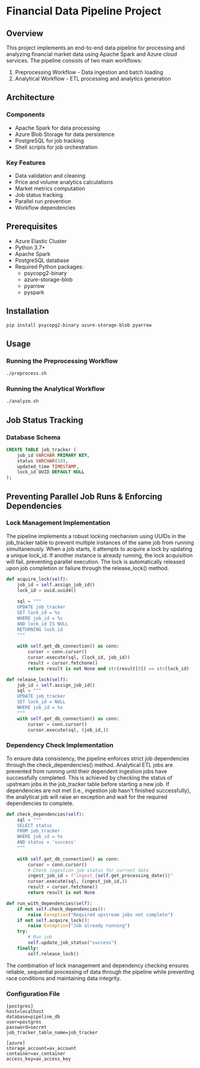 # Financial Data Pipeline Project

## Overview
This project implements an end-to-end data pipeline for processing and analyzing financial market data using Apache Spark and Azure cloud services. The pipeline consists of two main workflows:

1. Preprocessing Workflow - Data ingestion and batch loading
2. Analytical Workflow - ETL processing and analytics generation

## Architecture

### Components
- Apache Spark for data processing
- Azure Blob Storage for data persistence 
- PostgreSQL for job tracking
- Shell scripts for job orchestration

### Key Features
- Data validation and cleaning
- Price and volume analytics calculations
- Market metrics computation
- Job status tracking
- Parallel run prevention
- Workflow dependencies

## Prerequisites
- Azure Elastic Cluster
- Python 3.7+
- Apache Spark
- PostgreSQL database
- Required Python packages:
  - psycopg2-binary
  - azure-storage-blob
  - pyarrow
  - pyspark

## Installation
```bash
pip install psycopg2-binary azure-storage-blob pyarrow
```

## Usage
### Running the Preprocessing Workflow
```bash
./preprocess.sh
```

### Running the Analytical Workflow
```bash
./analyze.sh
```

## Job Status Tracking

### Database Schema
```sql
CREATE TABLE job_tracker (
    job_id VARCHAR PRIMARY KEY,
    status VARCHAR(10), 
    updated_time TIMESTAMP,
    lock_id UUID DEFAULT NULL
);
```

## Preventing Parallel Job Runs & Enforcing Dependencies

### Lock Management Implementation
The pipeline implements a robust locking mechanism using UUIDs in the job_tracker table to prevent multiple instances of the same job from running simultaneously. When a job starts, it attempts to acquire a lock by updating a unique lock_id. If another instance is already running, the lock acquisition will fail, preventing parallel execution. The lock is automatically released upon job completion or failure through the release_lock() method.
```python
def acquire_lock(self):
    job_id = self.assign_job_id()
    lock_id = uuid.uuid4()
    
    sql = """
    UPDATE job_tracker 
    SET lock_id = %s
    WHERE job_id = %s 
    AND lock_id IS NULL
    RETURNING lock_id
    """
    
    with self.get_db_connection() as conn:
        cursor = conn.cursor()
        cursor.execute(sql, (lock_id, job_id))
        result = cursor.fetchone()
        return result is not None and str(result[0]) == str(lock_id)

def release_lock(self):
    job_id = self.assign_job_id() 
    sql = """
    UPDATE job_tracker
    SET lock_id = NULL 
    WHERE job_id = %s
    """
    with self.get_db_connection() as conn:
        cursor = conn.cursor()
        cursor.execute(sql, (job_id,))
```

### Dependency Check Implementation
To ensure data consistency, the pipeline enforces strict job dependencies through the check_dependencies() method. Analytical ETL jobs are prevented from running until their dependent ingestion jobs have successfully completed. This is achieved by checking the status of upstream jobs in the job_tracker table before starting a new job. If dependencies are not met (i.e., ingestion job hasn't finished successfully), the analytical job will raise an exception and wait for the required dependencies to complete.
```python
def check_dependencies(self):
    sql = """
    SELECT status 
    FROM job_tracker
    WHERE job_id = %s
    AND status = 'success'
    """
    
    with self.get_db_connection() as conn:
        cursor = conn.cursor()
        # Check ingestion job status for current date
        ingest_job_id = f"ingest_{self.get_processing_date()}"
        cursor.execute(sql, (ingest_job_id,))
        result = cursor.fetchone()
        return result is not None

def run_with_dependencies(self):
    if not self.check_dependencies():
        raise Exception("Required upstream jobs not complete")
    if not self.acquire_lock():
        raise Exception("Job already running")
    try:
        # Run job
        self.update_job_status("success")
    finally:
        self.release_lock()
```
The combination of lock management and dependency checking ensures reliable, sequential processing of data through the pipeline while preventing race conditions and maintaining data integrity.

### Configuration File 

```
[postgres]
host=localhost
database=pipeline_db
user=postgres
password=secret
job_tracker_table_name=job_tracker

[azure]
storage_account=av_account
container=av_container
access_key=av_access_key
```
